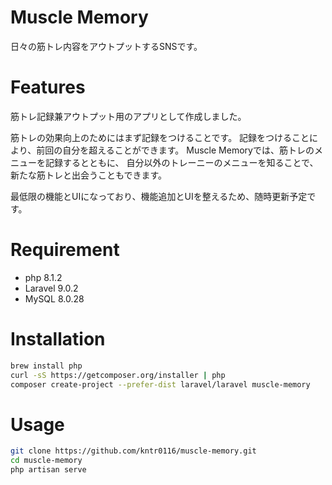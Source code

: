 # Muscle Memory
 
 日々の筋トレ内容をアウトプットするSNSです。
 
# Features
 
筋トレ記録兼アウトプット用のアプリとして作成しました。

筋トレの効果向上のためにはまず記録をつけることです。
記録をつけることにより、前回の自分を超えることができます。
Muscle Memoryでは、筋トレのメニューを記録するとともに、
自分以外のトレーニーのメニューを知ることで、新たな筋トレと出会うこともできます。

最低限の機能とUIになっており、機能追加とUIを整えるため、随時更新予定です。

# Requirement
 
* php 8.1.2
* Laravel 9.0.2
* MySQL 8.0.28


# Installation
 
```bash
brew install php
curl -sS https://getcomposer.org/installer | php
composer create-project --prefer-dist laravel/laravel muscle-memory
```
 
# Usage
 
```bash
git clone https://github.com/kntr0116/muscle-memory.git
cd muscle-memory
php artisan serve
```
